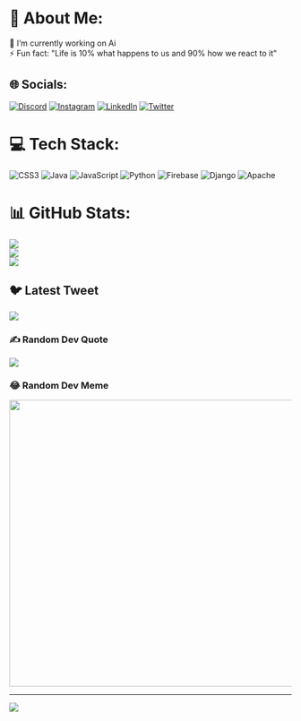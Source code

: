# 💫 About Me:
🔭 I’m currently working on Ai <br>⚡ Fun fact: "Life is 10% what happens to us and 90% how we react to it"


## 🌐 Socials:
[![Discord](https://img.shields.io/badge/Discord-%237289DA.svg?logo=discord&logoColor=white)](https://discord.gg/BP3JbhPPMM) [![Instagram](https://img.shields.io/badge/Instagram-%23E4405F.svg?logo=Instagram&logoColor=white)](https://instagram.com/imsooho9) [![LinkedIn](https://img.shields.io/badge/LinkedIn-%230077B5.svg?logo=linkedin&logoColor=white)](https://linkedin.com/in/garvitofficial) [![Twitter](https://img.shields.io/badge/Twitter-%231DA1F2.svg?logo=Twitter&logoColor=white)](https://twitter.com/GarvitOfficial) 

# 💻 Tech Stack:
![CSS3](https://img.shields.io/badge/css3-%231572B6.svg?style=for-the-badge&logo=css3&logoColor=white) ![Java](https://img.shields.io/badge/java-%23ED8B00.svg?style=for-the-badge&logo=java&logoColor=white) ![JavaScript](https://img.shields.io/badge/javascript-%23323330.svg?style=for-the-badge&logo=javascript&logoColor=%23F7DF1E) ![Python](https://img.shields.io/badge/python-3670A0?style=for-the-badge&logo=python&logoColor=ffdd54) ![Firebase](https://img.shields.io/badge/firebase-%23039BE5.svg?style=for-the-badge&logo=firebase) ![Django](https://img.shields.io/badge/django-%23092E20.svg?style=for-the-badge&logo=django&logoColor=white) ![Apache](https://img.shields.io/badge/apache-%23D42029.svg?style=for-the-badge&logo=apache&logoColor=white)
# 📊 GitHub Stats:
![](https://github-readme-stats.vercel.app/api?username=garvitofficial&theme=radical&hide_border=false&include_all_commits=false&count_private=false)<br/>
![](https://github-readme-streak-stats.herokuapp.com/?user=garvitofficial&theme=radical&hide_border=false)<br/>
![](https://github-readme-stats.vercel.app/api/top-langs/?username=garvitofficial&theme=radical&hide_border=false&include_all_commits=false&count_private=false&layout=compact)

## 🐦 Latest Tweet
[![](https://gtce.itsvg.in/api?username=GarvitOfficial)](https://github.com/VishwaGauravIn/github-twitter-card-embed)

### ✍️ Random Dev Quote
![](https://quotes-github-readme.vercel.app/api?type=vetical&theme=radical)

### 😂 Random Dev Meme
<img src="https://rm.up.railway.app/" width="512px"/>

---
[![](https://visitcount.itsvg.in/api?id=garvitofficial&icon=2&color=6)](https://visitcount.itsvg.in)

